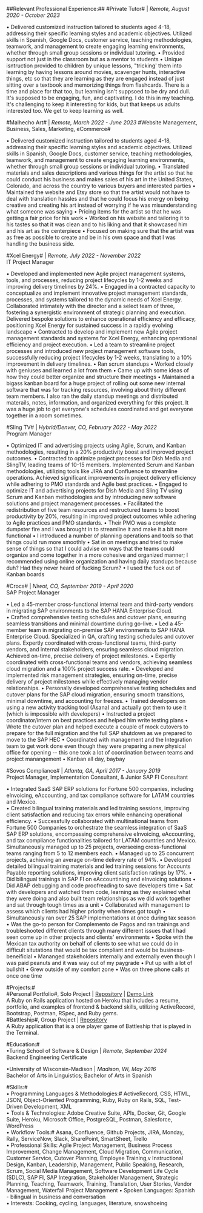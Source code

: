 ##Relevant Professional Experience:##
#Private Tutor#  |  *Remote, August 2020 - October 2023*

• Delivered customized instruction tailored to students aged 4-18, addressing their specific learning styles and academic objectives. Utilized skills in Spanish, Google Docs, customer service, teaching methodologies, teamwork, and management to create engaging learning environments, whether through small group sessions or individual tutoring.
• Provided support not just in the classroom but as a mentor to students
• Unique isntruction provided to children by unique lessons, "tricking' them into learning by having lessons around movies, scavenger hunts, interactive things, etc so that they are learning as they are engaged instead of just sitting over a textbook and memorizing things from flashcards. There is a time and place for that too, but learning isn't suppsoed to be dry and dull. It's supposed to be engaging, fun, and captivating. I do this in my teaching. It's challenging to keep it interesting for kids, but that keeps us adults interested too. We get to keep learning as well.

#Malhecho Art#   |  *Remote, March 2022 - June 2023*
#Website Management, Business, Sales, Marketing, eCommerce#

• Delivered customized instruction tailored to students aged 4-18, addressing their specific learning styles and academic objectives. Utilized skills in Spanish, Google Docs, customer service, teaching methodologies, teamwork, and management to create engaging learning environments, whether through small group sessions or individual tutoring.
• Translated materials and sales descriptions and various things for the artist so that he could conduct his business and makes sales of his art in the United States, Colorado, and across the country to various buyers and interested parties
• Maintained the website and Etsy store so that the artist would not have to deal with translation hassles and that he could focus his energy on being creative and creating his art instead of worrying if he was misunderstanding what someone was saying
• Pricing items for the artist so that he was getting a fair price for his work
• Worked on his website and tailoring it to his tastes so that it was clean and to his liking and that it showcased him and his art as the centerpiece
• Focused on making sure that the artist was as free as possible to create and be in his own space and that I was handling the business side.

#Xcel Energy#  |  *Remote, July 2022 - November 2022*  
IT Project Manager

• Developed and implemented new Agile project management systems, tools, and processes, reducing project lifecycles by 1-2 weeks and improving delivery timelines by 24%.
• Engaged in a contracted capacity to conceptualize and implement innovative project management standards, processes, and systems tailored to the dynamic needs of Xcel Energy. Collaborated intimately with the director and a select team of three, fostering a synergistic environment of strategic planning and execution. Delivered bespoke solutions to enhance operational efficiency and efficacy, positioning Xcel Energy for sustained success in a rapidly evolving landscape
• Contracted to develop and implement new Agile project management standards and systems for Xcel Energy, enhancing operational efficiency and project execution.
• Led a team to streamline project processes and introduced new project management software tools, successfully reducing project lifecycles by 1-2 weeks, translating to a 10% improvement in delivery timelines.
• Ran scrum standups
• Worked closely with geniuses and learned a lot from them
• Came up with some ideas of how they could better organize and structure their meetings
• Maintained a bigass kanban board for a huge project of rolling out some new internal software that was for tracking resources, involving about thirty different team members. I also ran the daily standup meetings and distributed materails, notes, information, and organized everything for this project. It was a huge job to get everyone's schedules coordinated and get everyone together in a room sometimes.

#Sling TV#  |  *Hybrid/Denver, CO, February 2022 - May 2022*  
Program Manager

• Optimized IT and advertising projects using Agile, Scrum, and Kanban methodologies, resulting in a 20% productivity boost and improved project outcomes.
• Contracted to optimize project processes for Dish Media and SlingTV, leading teams of 10-15 members. Implemented Scrum and Kanban methodologies, utilizing tools like JIRA and Confluence to streamline operations. Achieved significant improvements in project delivery efficiency while adhering to PMO standards and Agile best practices.
• Engaged to optimize IT and advertising projects for Dish Media and Sling TV using Scrum and Kanban methodologies and by introducing new software solutions and project management processes.
• Facilitated the redistribution of five team resources and restructured teams to boost productivity by 20%, resulting in improved project outcomes while adhering to Agile practices and PMO standards.
• Their PMO was a complete dumpster fire and I was brought in to streamline it and make it a bit more functional
• I introduced a number of planning operations and tools so that things could run more smoothly
• Sat in on meetings and tried to make sense of things so that I could advise on ways that the teams could organize and come together in a more cohesive and organized manner; I recommended using online organization and having daily standups because duh? Had they never heard of fucking Scrum?
• I used the fuck out of Kanban boards

#Crocs#  |  *Niwot, CO, September 2019 - April 2020*  
SAP Project Manager

• Led a 45-member cross-functional internal team and third-party vendors in migrating SAP environments to the SAP HANA Enterprise Cloud.  
• Crafted comprehensive testing schedules and cutover plans, ensuring seamless transitions and minimal downtime during go-live.
• Led a 45-member team in migrating on-premise SAP environments to SAP HANA Enterprise Cloud. Specialized in QA, crafting testing schedules and cutover plans. Expertly coordinated with cross-functional teams, third-party vendors, and internal stakeholders, ensuring seamless cloud migration. Achieved on-time, precise delivery of project milestones.
• Expertly coordinated with cross-functional teams and vendors, achieving seamless cloud migration and a 100% project success rate.
• Developed and implemented risk management strategies, ensuring on-time, precise delivery of project milestones while effectively managing vendor relationships.
• Personally developed comprehensive testing schedules and cutover plans for the SAP cloud migration, ensuring smooth transitions, minimal downtime, and accounting for freezes.
• Trained developers on using a new activity tracking tool (Asana) and actually got them to use it (which is impossible with developers)
• Instructed a project coordinator/intern on best practices and helped him write testing plans
• Wrote the cutover plan and helped execute a couple of mock cutovers to prepare for the full migration and the full SAP shutdown as we prepared to move to the SAP HEC
• Coordinated with management and the Integration team to get work done even though they were preparing a new physical office for opening -- this one took a lot of coordination between teams and project manangement
• Kanban all day, baybay

#Sovos Compliance#  |  *Atlanta, GA, April 2017 - January 2019*  
Project Manager, Implementation Consultant, & Junior SAP FI Consultant

• Integrated SaaS SAP ERP solutions for Fortune 500 companies, including eInvoicing, eAccounting, and tax compliance software for LATAM countries and Mexico.  
• Created bilingual training materials and led training sessions, improving client satisfaction and reducing tax errors while enhancing operational efficiency.
• Successfully collaborated with multinational teams from Fortune 500 Companies to orchestrate the seamless integration of SaaS SAP ERP solutions, encompassing comprehensive eInvoicing, eAccounting, and tax compliance functionalities tailored for LATAM countries and Mexico. Simultaneously managed up to 25 projects, overseeing cross-functional teams ranging from 5 to 12 members each.
• Managed up to 25 concurrent projects, achieving an average on-time delivery rate of 94%.
• Developed detailed bilingual training materials and led training sessions for Accounts Payable reporting solutions, improving client satisfaction ratings by 17%.
• Did bilingual trainings in SAP FI on eAccountining and eInvoicing solutions
• Did ABAP debugging and code proofreading to save developers time
• Sat with developers and watched them code, learning as they explained what they were doing and also built team relationships as we did work together and sat through tough times as a unit
• Collaborated with management to assess which clients had higher priority when times got tough
• Simultaneously ran over 25 SAP implementations at once during tax season
• Was the go-to person for Complemento de Pagos and ran trainings and troubleshooted different clients through many different issues that I had seen come up in other projects and clients' environments
• Spoke with the Mexican tax authority on behalf of clients to see what we could do in difficult situtations that would be tax compliant and would be business-beneificial
• Mananged stakeholders internally and externally even though I was paid peanuts and it was way out of my paygrade
• Put up with a lot of bullshit
• Grew outside of my comfort zone
• Was on three phone calls at once one time


#Projects:#   
#Personal Portfolio#, Solo Project  |  [Repository](https://github.com/mel-langhoff/resume)  |  [Demo Link](https://www.mel-langhoff.com/)  
A Ruby on Rails application hosted on Heroku that includes a resume, portfolio, and examples of frontend & backend skills, utilizing ActiveRecord, Bootstrap, Postman, RSpec, and Ruby gems.  
#Battleship#, Group Project  |  [Repository](https://github.com/mel-langhoff/battleship)  
A Ruby application that is a one player game of Battleship that is played in the Terminal.

#Education:#   
•Turing School of Software & Design  |  *Remote, September 2024*  
Backend Engineering Certificate  

•University of Wisconsin-Madison  |  *Madison, WI, May 2016*  
Bachelor of Arts in Linguistics; Bachelor of Arts in Spanish

#Skills:#  
• Programming Languages & Methodologies:# ActiveRecord, CSS, HTML, JSON, Object-Oriented Programming, Ruby, Ruby on Rails, SQL, Test-Driven Development, XML  
• Tools & Technologies: Adobe Creative Suite, APIs, Docker, Git, Google Suite, Heroku, Microsoft Office, PostgreSQL, Postman, Salesforce, WordPress  
• Workflow Tools:# Asana, Confluence, Github Projects, JIRA, Monday, Rally, ServiceNow, Slack, SharePoint, SmartSheet, Trello  
• Professional Skills: Agile Project Management, Business Process Improvement, Change Management, Cloud Migration, Communication, Customer Service, Cutover Planning, Employee Training,v Instructional Design, Kanban, Leadership, Management, Public Speaking, Research, Scrum, Social Media Management, Software Development Life Cycle (SDLC), SAP FI, SAP Integration, Stakeholder Management, Strategic Planning, Teaching, Teamwork, Training, Translation, User Stories, Vendor Management, Waterfall Project Management
• Spoken Languages: Spanish - bilingual in business and conversation  
• Interests: Cooking, cycling, languages, literature, snowshoeing